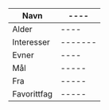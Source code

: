 Navn|----
-----|------
Alder|----
Interesser|-------
Evner|----
Mål|-----
Fra|-----
Favorittfag|-----